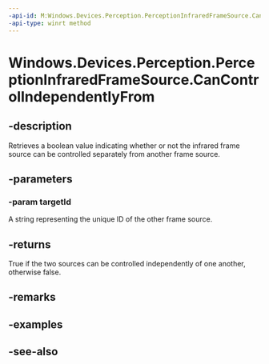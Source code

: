 ----api-id: M:Windows.Devices.Perception.PerceptionInfraredFrameSource.CanControlIndependentlyFrom(System.String)
-api-type: winrt method
---<!-- Method syntaxpublic bool CanControlIndependentlyFrom(System.String targetId)--># Windows.Devices.Perception.PerceptionInfraredFrameSource.CanControlIndependentlyFrom## -descriptionRetrieves a boolean value indicating whether or not the infrared frame source can be controlled separately from another frame source.## -parameters### -param targetIdA string representing the unique ID of the other frame source.## -returnsTrue if the two sources can be controlled independently of one another, otherwise false.## -remarks## -examples## -see-also